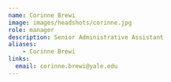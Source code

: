 ```yaml
---
name: Corinne Brewi
image: images/headshots/corinne.jpg
role: manager
description: Senior Administrative Assistant
aliases:
    - Corinne Brewi
links:
  email: corinne.brewi@yale.edu
---
```

